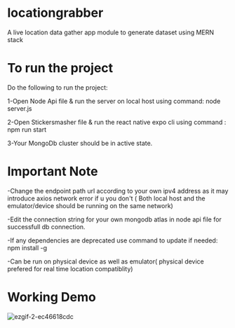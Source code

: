 # locationgrabber
A live location data gather app module to generate dataset using MERN stack

# To run the project 
Do the following to run the project:

1-Open Node Api file & run the server on local host using command: node server.js

2-Open Stickersmasher file & run the react native expo cli using command : npm run start

3-Your MongoDb cluster should be in active state.


# Important Note

-Change the endpoint path url according to your own ipv4 address as it may introduce axios network error if u you don't ( Both local host and the emulator/device should be running on the same network)

-Edit the connection string for your own mongodb atlas in node api file for successfull db connection.

-If any dependencies are deprecated use command to update if needed: npm install -g 

-Can be run on physical device as well as emulator( physical device prefered for real time location compatiblity)

# Working Demo 


![ezgif-2-ec46618cdc](https://github.com/Shrekpepsi/locationgrabber/assets/107950320/13bbadb0-1f37-4ac6-afa0-6d5a67973a36)
